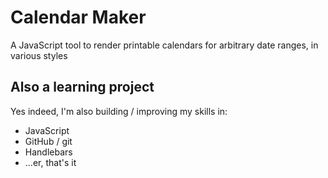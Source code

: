 Calendar Maker
==============

A JavaScript tool to render printable calendars for arbitrary date ranges, in various styles

Also a learning project
-----------------------

Yes indeed, I'm also building / improving my skills in:
* JavaScript
* GitHub / git
* Handlebars
* ...er, that's it

